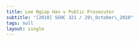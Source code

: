 ```yaml
---
title: Lee Ngiap Han v Public Prosecutor
subtitle: "[2010] SGHC 321 / 29\_October\_2010"
tags: null
layout: single
---
```


